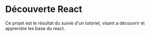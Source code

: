 # Découverte React

Ce projet est le résultat du suivie d'un tutoriel, visant a découvrir et apprendre les base du react.
